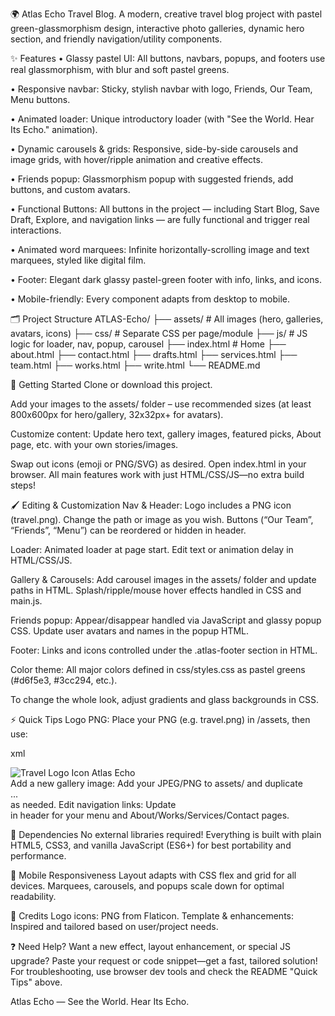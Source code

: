 🌍 Atlas Echo Travel Blog.
A modern, creative travel blog project with pastel green-glassmorphism design, interactive photo galleries, dynamic hero section, and friendly navigation/utility components.

✨ Features
• Glassy pastel UI: All buttons, navbars, popups, and footers use real glassmorphism, with blur and soft pastel greens.

• Responsive navbar: Sticky, stylish navbar with logo, Friends, Our Team, Menu buttons.

• Animated loader: Unique introductory loader (with "See the World. Hear Its Echo." animation).

• Dynamic carousels & grids: Responsive, side-by-side carousels and image grids, with hover/ripple animation and creative effects.

• Friends popup: Glassmorphism popup with suggested friends, add buttons, and custom avatars.

• Functional Buttons: All buttons in the project — including  Start Blog, Save Draft, Explore, and navigation links — are fully functional and    trigger real interactions.

• Animated word marquees: Infinite horizontally-scrolling image and text marquees, styled like digital film.

• Footer: Elegant dark glassy pastel-green footer with info, links, and icons.

• Mobile-friendly: Every component adapts from desktop to mobile.

🗂 Project Structure
ATLAS-Echo/
├── assets/             # All images (hero, galleries, avatars, icons)
├── css/                # Separate CSS per page/module
├── js/                 # JS logic for loader, nav, popup, carousel
├── index.html          # Home
├── about.html
├── contact.html
├── drafts.html
├── services.html
├── team.html
├── works.html
├── write.html
└── README.md


🚀 Getting Started
Clone or download this project.

Add your images to the assets/ folder – use recommended sizes (at least 800x600px for hero/gallery, 32x32px+ for avatars).

Customize content:
Update hero text, gallery images, featured picks, About page, etc. with your own stories/images.

Swap out icons (emoji or PNG/SVG) as desired.
Open index.html in your browser.
All main features work with just HTML/CSS/JS—no extra build steps!

🖌 Editing & Customization
Nav & Header:
Logo includes a PNG icon (travel.png). Change the path or image as you wish.
Buttons (“Our Team”, “Friends”, “Menu”) can be reordered or hidden in header.

Loader:
Animated loader at page start. Edit text or animation delay in HTML/CSS/JS.

Gallery & Carousels:
Add carousel images in the assets/ folder and update paths in HTML.
Splash/ripple/mouse hover effects handled in CSS and main.js.

Friends popup:
Appear/disappear handled via JavaScript and glassy popup CSS.
Update user avatars and names in the popup HTML.

Footer:
Links and icons controlled under the .atlas-footer section in HTML.

Color theme:
All major colors defined in css/styles.css as pastel greens (#d6f5e3, #3cc294, etc.).

To change the whole look, adjust gradients and glass backgrounds in CSS.

⚡ Quick Tips
Logo PNG:
Place your PNG (e.g. travel.png) in /assets, then use:

xml
<div class="logo">
  <img src="assets/example.png" alt="Travel Logo Icon" class="logo-icon">
  Atlas Echo
</div>
Add a new gallery image:
Add your JPEG/PNG to assets/ and duplicate <div class="gallery-item">...</div> as needed.
Edit navigation links:
Update <nav class="custom-nav"> in header for your menu and About/Works/Services/Contact pages.

🧰 Dependencies
No external libraries required!
Everything is built with plain HTML5, CSS3, and vanilla JavaScript (ES6+) for best portability and performance.

📱 Mobile Responsiveness
Layout adapts with CSS flex and grid for all devices.
Marquees, carousels, and popups scale down for optimal readability.

📝 Credits
Logo icons: PNG from Flaticon.
Template & enhancements: Inspired and tailored based on user/project needs.

❓ Need Help?
Want a new effect, layout enhancement, or special JS upgrade?
Paste your request or code snippet—get a fast, tailored solution!
For troubleshooting, use browser dev tools and check the README "Quick Tips" above.

Atlas Echo — See the World. Hear Its Echo.


